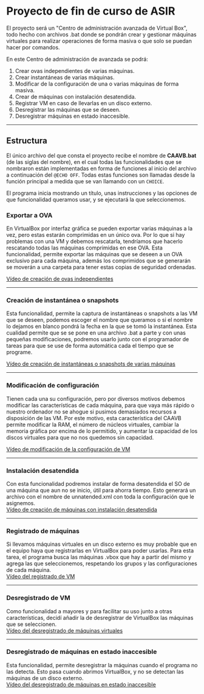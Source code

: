 # Proyecto de fin de curso de ASIR

El proyecto será un "Centro de administración avanzada de Virtual Box", todo hecho con archivos .bat donde se pondrán crear y gestionar máquinas virtuales para realizar operaciones de forma masiva o que solo se puedan hacer por comandos.  

En este Centro de administración de avanzada se podrá:  
1. Crear ovas independientes de varias máquinas.
2. Crear instantáneas de varias máquinas.
3. Modificar de la configuración de una o varias máquinas de forma masiva.
4. Crear de máquinas con instalación desatendida.
5. Registrar VM en caso de llevarlas en un disco externo.
6. Desregistrar las máquinas que se deseen.
7. Desregistrar máquinas en estado inaccesible.

-----

## Estructura

El único archivo del que consta el proyecto recibe el nombre de **CAAVB.bat** (de las siglas del nombre), en el cual todas las funcionalidades que se nombraron están implementadas en forma de funciones al inicio del archivo a continuación del ```@ECHO OFF```. Todas estas funciones son llamadas desde la función principal a medida que se van llamando con un ```CHOICE```.  

El programa inicia mostrando un título, unas instrucciones y las opciones de que funcionalidad queramos usar, y se ejecutará la que seleccionemos.  

### Exportar a OVA

En VirtualBox por interfaz gráfica se pueden exportar varias máquinas a la vez, pero estas estarán comprimidas en un único ova. Por lo que si hay problemas con una VM y debemos rescatarla, tendríamos que hacerlo rescatando todas las máquinas comprimidas en ese OVA. Esta funcionalidad, permite exportar las máquinas que se deseen a un OVA exclusivo para cada máquina, además los comprimidos que se generarán se moverán a una carpeta para tener estas copias de seguridad ordenadas.  

[Vídeo de creación de ovas independientes](https://www.youtube.com/watch?v=Tq9ULu8pqoU&list=PLiBaBAbzo-JFW_wGCsT9UPUl9I9ZMFgju&index=9)  

-----

### Creación de instantánea o snapshots

Esta funcionalidad, permite la captura de instantáneas o snapshots a las VM que se deseen, podemos escoger el nombre que queramos o si el nombre lo dejamos en blanco pondrá la fecha en la que se tomó la instantánea. Esta cualidad permite que se se pone en una archivo .bat a parte y con unas pequeñas modificaciones, podremos usarlo junto con el programador de tareas para que se use de forma automática cada el tiempo que se programe.  

[Vídeo de creación de instantáneas o snapshots de varias máquinas ](https://www.youtube.com/watch?v=H1vgEjWjz6c&list=PLiBaBAbzo-JFW_wGCsT9UPUl9I9ZMFgju&index=7)  

-----

### Modificación de configuración
Tienen cada una su configuración, pero por diversos motivos debemos 
modificar las características de cada máquina, para que vaya más 
rápido o nuestro ordenador no se ahogue si pusimos demasiados recursos a 
disposición de las VM. Por este motivo, esta característica del CAAVB 
permite modificar la RAM, el número de núcleos virtuales, cambiar la 
memoria gráfica por encima de lo permitido, y aumentar la capacidad de 
los discos virtuales para que no nos quedemos sin capacidad.  

[Vídeo de modificación de la configuración de VM](https://www.youtube.com/watch?v=F-uV9ZoRekg&list=PLiBaBAbzo-JFW_wGCsT9UPUl9I9ZMFgju&index=6)  

-----
### Instalación desatendida
Con esta funcionalidad podremos instalar de forma desatendida el SO de 
una máquina que aun no se inicio, útil para ahorra tiempo. Esto generará 
un archivo con el nombre de unnatended.xml con toda la configuración que 
le asignemos.  
[Vídeo de creación de máquinas con instalación desatendida](https://www.youtube.com/watch?v=FWbabs2YDjQ&list=PLiBaBAbzo-JFW_wGCsT9UPUl9I9ZMFgju&index=8) 

-----
### Registrado de máquinas
Si llevamos máquinas virtuales en un disco externo es muy probable que 
en el equipo haya que registrarlas en VirtualBox para poder usarlas. 
Para esta tarea, el programa busca las máquinas .vbox que hay a partir 
del mismo y agrega las que seleccionemos, respetando los grupos y las 
configuraciones de cada máquina.  
[Vídeo del registrado de VM](https://www.youtube.com/watch?v=UFgeti-_gP4&list=PLiBaBAbzo-JFW_wGCsT9UPUl9I9ZMFgju&index=3)  

-----
### Desregistrado de VM
Como funcionalidad a mayores y para facilitar su uso junto a otras 
características, decidí añadir la de desregistrar de VirtualBox las 
máquinas que se seleccionen.  
[Vídeo del desregistrado de máquinas virtuales](https://www.youtube.com/watch?v=b0B9TUtgIDw&list=PLiBaBAbzo-JFW_wGCsT9UPUl9I9ZMFgju&index=4)  

-----
### Desregistrado de máquinas en estado inaccesible
Esta funcionalidad, permite desregistrar la máquinas cuando el programa 
no las detecta. Esto pasa cuando abrimos VirtualBox, y no se detectan 
las máquinas de un disco externo.  
[Vídeo del desregistrado de máquinas en estado inaccesible](https://www.youtube.com/watch?v=Pp2zRKARiLs&list=PLiBaBAbzo-JFW_wGCsT9UPUl9I9ZMFgju&index=10)  



